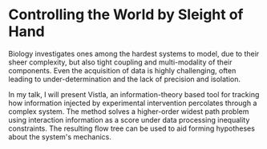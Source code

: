 # Controlling the World by Sleight of Hand

Biology investigates ones among the hardest systems to model, due to
their sheer complexity, but also tight coupling and multi-modality of
their components. Even the acquisition of data is highly challenging,
often leading to under-determination and the lack of precision and
isolation.

In my talk, I will present Vistla, an information-theory based tool for
tracking how information injected by experimental intervention
percolates through a complex system. The method solves a higher-order
widest path problem using interaction information as a score under data
processing inequality constraints. The resulting flow tree can be used
to aid forming hypotheses about the system's mechanics.

